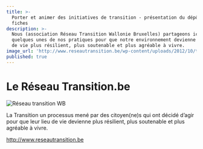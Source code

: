```yaml
---
title: >-
  Porter et animer des initiatives de transition - présentation du dépôt de
  fiches
description: >-
  Nous (association Réseau Transition Wallonie Bruxelles) partageons ici
  quelques unes de nos pratiques pour que notre environnement devienne un lieu
  de vie plus résilient, plus soutenable et plus agréable à vivre.
image_url: 'http://www.reseautransition.be/wp-content/uploads/2012/10/transition_w-b-1.jpg'
published: true
---
```


# Le Réseau Transition.be

![Réseau transition WB](http://reseautransition.be/wp-content/uploads/2015/05/header_logo_transition_4.png)

La Transition un processus mené par des citoyen(ne)s qui ont décidé d’agir pour que leur lieu de vie devienne plus résilient, plus soutenable et plus agréable à vivre.

http://www.reseautransition.be
